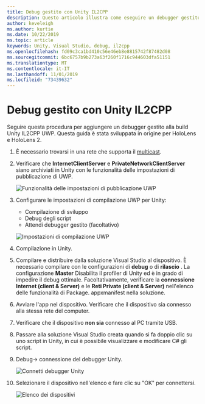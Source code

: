 ```yaml
---
title: Debug gestito con Unity IL2CPP
description: Questo articolo illustra come eseguire un debugger gestito nel progetto Unity IL2CPP UWP.
author: keveleigh
ms.author: kurtie
ms.date: 10/22/2019
ms.topic: article
keywords: Unity, Visual Studio, debug, il2cpp
ms.openlocfilehash: fd09c3ca1bd410c56e46eb8e8815742f87482d08
ms.sourcegitcommit: 6bc6757b9b273a63f260f1716c944603dfa51151
ms.translationtype: MT
ms.contentlocale: it-IT
ms.lasthandoff: 11/01/2019
ms.locfileid: "73439632"
---
```

# <a name="managed-debugging-with-unity-il2cpp"></a>Debug gestito con Unity IL2CPP

Seguire questa procedura per aggiungere un debugger gestito alla build Unity IL2CPP UWP. Questa guida è stata sviluppata in origine per HoloLens e HoloLens 2.

1. È necessario trovarsi in una rete che supporta il [multicast](https://en.wikipedia.org/wiki/Multicast).
1. Verificare che **InternetClientServer** e **PrivateNetworkClientServer** siano archiviati in Unity con le funzionalità delle impostazioni di pubblicazione di UWP.

    ![Funzionalità delle impostazioni di pubblicazione UWP](images/il2cpp-debugging-capabilities.png)

1. Configurare le impostazioni di compilazione UWP per Unity:
    - Compilazione di sviluppo
    - Debug degli script
    - Attendi debugger gestito (facoltativo)

    ![Impostazioni di compilazione UWP](images/il2cpp-debugging-build.png)

1. Compilazione in Unity.
1. Compilare e distribuire dalla soluzione Visual Studio al dispositivo. È necessario compilare con le configurazioni di **debug** o di **rilascio** . La configurazione **Master** Disabilita il profiler di Unity ed è in grado di impedire il debug ottimale. Facoltativamente, verificare la **connessione Internet (client & Server)** e le **Reti Private (client & Server)** nell'elenco delle funzionalità di Package. appxmanifest nella soluzione.
1. Avviare l'app nel dispositivo. Verificare che il dispositivo sia connesso alla stessa rete del computer.
1. Verificare che il dispositivo **non sia** connesso al PC tramite USB.
1. Passare alla soluzione Visual Studio creata quando si fa doppio clic su uno script in Unity, in cui è possibile visualizzare e modificare C# gli script.
1. Debug-> connessione del debugger Unity.

    ![Connetti debugger Unity](images/il2cpp-debugging-attach.png)

1. Selezionare il dispositivo nell'elenco e fare clic su "OK" per connettersi.

    ![Elenco dei dispositivi](images/il2cpp-debugging-machines.png)
